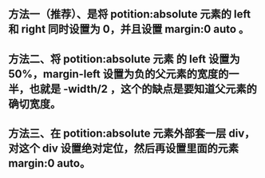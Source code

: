 
## 方法一（推荐）、是将 potition:absolute 元素的 left 和 right 同时设置为 0，并且设置 margin:0 auto 。

## 方法二、将 potition:absolute 元素 的 left 设置为 50%，margin-left 设置为负的父元素的宽度的一半，也就是 -width/2 ，这个的缺点是要知道父元素的确切宽度。

## 方法三、在 potition:absolute 元素外部套一层 div，对这个 div 设置绝对定位，然后再设置里面的元素 margin:0 auto。
